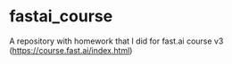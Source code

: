 # fastai_course
A repository with homework that I did for fast.ai course v3 (https://course.fast.ai/index.html)
